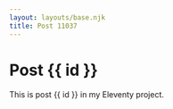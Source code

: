 ```yaml
---
layout: layouts/base.njk
title: Post 11037
---
```


# Post {{ id }}

This is post {{ id }} in my Eleventy project.
